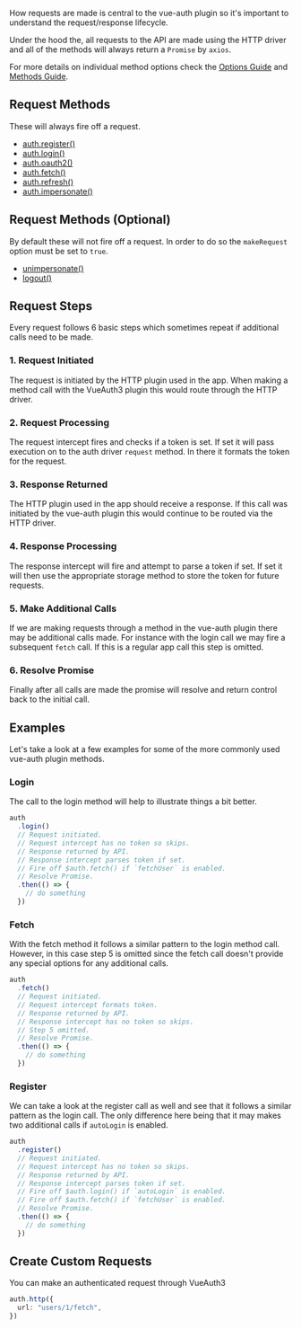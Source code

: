 How requests are made is central to the vue-auth plugin so it's important to understand the request/response lifecycle.

Under the hood the, all requests to the API are made using the HTTP driver and all of the methods will always return a `Promise` by `axios`.

For more details on individual method options check the [Options Guide](/options/core) and [Methods Guide](/methods/overview).

## Request Methods

These will always fire off a request.

- [auth.register()](/methods/register-and-login#register)
- [auth.login()](/methods/register-and-login#login)
- [auth.oauth2()](/methods/register-and-login#oauth2)
- [auth.fetch()](/methods/register-and-login#fetch)
- [auth.refresh()](/methods/register-and-login#refresh)
- [auth.impersonate()](/methods/register-and-login#impersonate)

## Request Methods (Optional)

By default these will not fire off a request. In order to do so the `makeRequest` option must be set to `true`.

- [unimpersonate()](/methods/register-and-login#unimpersonate)
- [logout()](/methods/register-and-login#logout)

## Request Steps

Every request follows 6 basic steps which sometimes repeat if additional calls need to be made.

### 1. Request Initiated

The request is initiated by the HTTP plugin used in the app. When making a method call with the VueAuth3 plugin this would route through the HTTP driver.

### 2. Request Processing

The request intercept fires and checks if a token is set. If set it will pass execution on to the auth driver `request` method. In there it formats the token for the request.

### 3. Response Returned

The HTTP plugin used in the app should receive a response. If this call was initiated by the vue-auth plugin this would continue to be routed via the HTTP driver.

### 4. Response Processing

The response intercept will fire and attempt to parse a token if set. If set it will then use the appropriate storage method to store the token for future requests.

### 5. Make Additional Calls

If we are making requests through a method in the vue-auth plugin there may be additional calls made. For instance with the login call we may fire a subsequent `fetch` call. If this is a regular app call this step is omitted.

### 6. Resolve Promise

Finally after all calls are made the promise will resolve and return control back to the initial call.

## Examples

Let's take a look at a few examples for some of the more commonly used vue-auth plugin methods.

### Login

The call to the login method will help to illustrate things a bit better.

```ts
auth
  .login()
  // Request initiated.
  // Request intercept has no token so skips.
  // Response returned by API.
  // Response intercept parses token if set.
  // Fire off $auth.fetch() if `fetchUser` is enabled.
  // Resolve Promise.
  .then(() => {
    // do something
  })
```

### Fetch

With the fetch method it follows a similar pattern to the login method call. However, in this case step 5 is omitted since the fetch call doesn't provide any special options for any additional calls.

```ts
auth
  .fetch()
  // Request initiated.
  // Request intercept formats token.
  // Response returned by API.
  // Response intercept has no token so skips.
  // Step 5 omitted.
  // Resolve Promise.
  .then(() => {
    // do something
  })
```

### Register

We can take a look at the register call as well and see that it follows a similar pattern as the login call. The only difference here being that it may makes two additional calls if `autoLogin` is enabled.

```ts
auth
  .register()
  // Request initiated.
  // Request intercept has no token so skips.
  // Response returned by API.
  // Response intercept parses token if set.
  // Fire off $auth.login() if `autoLogin` is enabled.
  // Fire off $auth.fetch() if `fetchUser` is enabled.
  // Resolve Promise.
  .then(() => {
    // do something
  })
```

## Create Custom Requests

You can make an authenticated request through VueAuth3

```ts
auth.http({
  url: "users/1/fetch",
})
```
